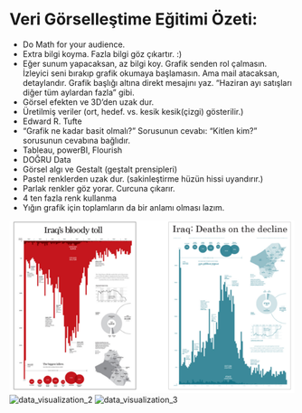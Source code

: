 # Veri Görselleştime Eğitimi Özeti:
- Do Math for your audience.
- Extra bilgi koyma. Fazla bilgi göz çıkartır. :)
- Eğer sunum yapacaksan, az bilgi koy. Grafik senden rol çalmasın. İzleyici seni bırakıp grafik okumaya başlamasın. Ama mail atacaksan, detaylandır. Grafik başlığı altına direkt mesajını yaz. “Haziran ayı satışları diğer tüm aylardan fazla” gibi. 
- Görsel efekten ve 3D’den uzak dur.
- Üretilmiş veriler (ort, hedef. vs. kesik kesik(çizgi) gösterilir.)
- Edward R. Tufte
- “Grafik ne kadar basit olmalı?” Sorusunun cevabı: “Kitlen kim?” sorusunun cevabına bağlıdır.
- Tableau, powerBI, Flourish
- DOĞRU Data
- Görsel algı ve Gestalt (geştalt prensipleri)
- Pastel renklerden uzak dur. (sakinleştirme hüzün hissi uyandırır.)
- Parlak renkler göz yorar. Curcuna çıkarır.
- 4 ten fazla renk kullanma
- Yığın grafik için toplamların da bir anlamı olması lazım.


![data_visualization_1](https://github.com/yunusemre002/Papers/blob/main/photos/data_visualization_1.png?raw=true)
![data_visualization_2](https://github.com/yunusemre002/Papers/blob/main/photos/data_visualization_2.png?raw=true)
![data_visualization_3](https://github.com/yunusemre002/Papers/blob/main/photos/data_visualization_3.png?raw=true)


      
